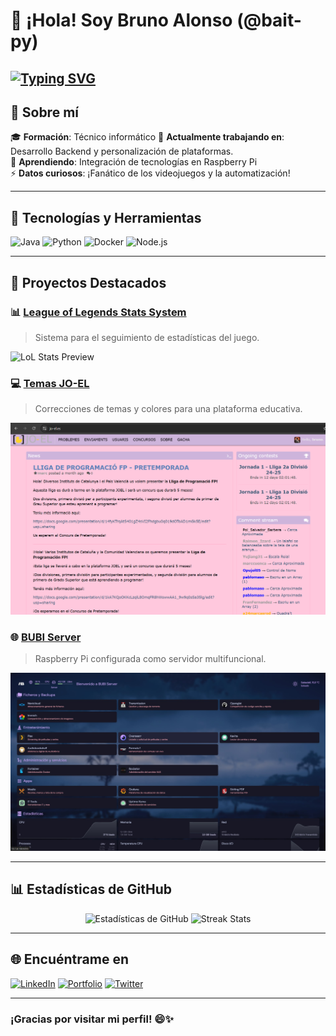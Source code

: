 # 👋 ¡Hola! Soy Bruno Alonso (@bait-py)

[![Typing SVG](https://readme-typing-svg.demolab.com?font=Fira+Code&size=24&pause=1000&color=blue&width=435&lines=Desarrollador+Backend)](https://git.io/typing-svg)
---

## 🌟 Sobre mí

🎓 **Formación**: Técnico informático
💼 **Actualmente trabajando en**: Desarrollo Backend y personalización de plataformas.  
🌱 **Aprendiendo**: Integración de tecnologías en Raspberry Pi  
⚡ **Datos curiosos**: ¡Fanático de los videojuegos y la automatización!  

---

## 🔧 Tecnologías y Herramientas  
![Java](https://img.shields.io/badge/Java-ED8B00?style=for-the-badge&logo=java&logoColor=white)
![Python](https://img.shields.io/badge/Python-3776AB?style=for-the-badge&logo=python&logoColor=white)
![Docker](https://img.shields.io/badge/Docker-2496ED?style=for-the-badge&logo=docker&logoColor=white)
![Node.js](https://img.shields.io/badge/Node.js-339933?style=for-the-badge&logo=nodedotjs&logoColor=white)

---

## 🚀 Proyectos Destacados

### 📊 [League of Legends Stats System](https://github.com/bait-py/LeagueStats)
> Sistema para el seguimiento de estadísticas del juego.

![LoL Stats Preview](https://github.com/bait-py/LeagueStats/raw/main/images/dashboard.png)

### 💻 [Temas JO-EL](https://github.com/bait-py/temasjoel)
> Correcciones de temas y colores para una plataforma educativa.

![Tema Candy](https://github.com/bait-py/temasjoel/raw/main/images/candy.png)

### 🌐 [BUBI Server](https://github.com/bait-py/BUBI_Server)
> Raspberry Pi configurada como servidor multifuncional.

![BUBI Server](https://github.com/bait-py/bubiserver/blob/main/BUBIServerResult1.jpg)

---

## 📊 Estadísticas de GitHub  

<div align="center">
  <img src="https://github-readme-stats.vercel.app/api?username=bait-py&show_icons=true&theme=radical" alt="Estadísticas de GitHub" height="180"/>
  <img src="https://github-readme-streak-stats.herokuapp.com/?user=bait-py&theme=radical" alt="Streak Stats" height="180"/>
</div>

---

## 🌐 Encuéntrame en

[![LinkedIn](https://img.shields.io/badge/LinkedIn-0077B5?style=for-the-badge&logo=linkedin&logoColor=white)](https://linkedin.com/in/brunoalonso)
[![Portfolio](https://img.shields.io/badge/Portfolio-000000?style=for-the-badge&logo=web&logoColor=white)](https://tu-portfolio.com)
[![Twitter](https://img.shields.io/badge/Twitter-1DA1F2?style=for-the-badge&logo=twitter&logoColor=white)](https://twitter.com/tu-perfil)

---

### ¡Gracias por visitar mi perfil! 😄✨
